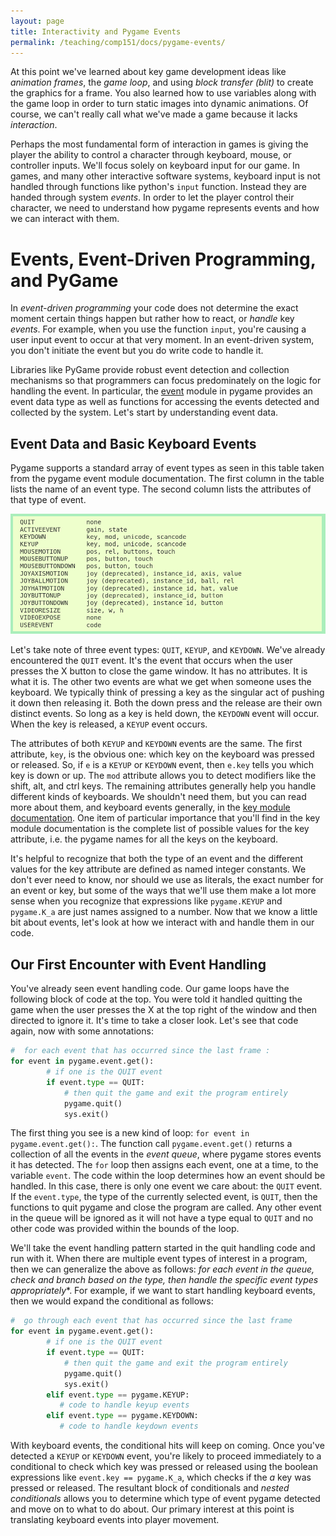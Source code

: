 ```yaml
---
layout: page
title: Interactivity and Pygame Events
permalink: /teaching/comp151/docs/pygame-events/
---
```



At this point we've learned about key game development ideas like *animation frames*, the *game loop*, and using *block transfer (blit)* to create the graphics for a frame. You also learned how to use variables along with the game loop in order to turn static images into dynamic animations.  Of course, we can't really call what we've made a game because it lacks *interaction*.

Perhaps the most fundamental form of interaction in games is giving the player the ability to control a character through keyboard, mouse, or controller inputs. We'll focus solely on keyboard input for our game.  In games, and many other interactive software systems, keyboard input is not handled through functions like python's `input` function. Instead they are handed through system *events*.  In order to let the player control their character, we need to understand how pygame represents events and how we can interact with them.


# Events, Event-Driven Programming, and PyGame

In *event-driven programming* your code does not determine the exact moment certain things happen but rather how to react, or *handle* key *events*.  For example, when you use the function `input`, you're causing a user input event to occur at that very moment. In an event-driven system, you don't initiate the event but you do write code to handle it.

Libraries like PyGame provide robust event detection and collection mechanisms so that programmers can focus predominately on the logic for handling the event.  In particular, the [event](https://www.pygame.org/docs/ref/event.html) module in pygame provides an event data type as well as functions for accessing the events detected and collected by the system. Let's start by understanding event data.

## Event Data and Basic Keyboard Events

Pygame supports a standard array of event types as seen in this table taken from the pygame event module documentation. The first column in the table lists the name of an event type. The second column lists the attributes of that type of event.

![](pygameevents.png)

Let's take note of three event types: `QUIT`, `KEYUP`, and `KEYDOWN`. We've already encountered the `QUIT` event. It's the event that occurs when the user presses the X button to close the game window. It has no attributes. It is what it is. The other two events are what we get when someone uses the keyboard. We typically think of pressing a key as the singular act of pushing it down then releasing it. Both the down press and the release are their own distinct events. So long as a key is held down, the `KEYDOWN` event will occur. When the key is released, a `KEYUP` event occurs.

The attributes of both `KEYUP` and `KEYDOWN` events are the same. The first attribute, `key`, is the obvious one: which key on the keyboard was pressed or released. So, if `e` is a `KEYUP` or `KEYDOWN` event, then `e.key` tells you which key is down or up. The `mod` attribute allows you to detect modifiers like the shift, alt, and ctrl keys. The remaining attributes generally help you handle different kinds of keyboards. We shouldn't need them, but you can read more about them, and keyboard events generally, in the [key module documentation](https://www.pygame.org/docs/ref/key.html). One item of particular importance that you'll find in the key module  documentation is the complete list of possible values for the key attribute, i.e. the pygame names for all the keys on the keyboard.

It's helpful to recognize that both the type of an event and the different values for the key attribute are defined as named integer constants. We don't ever need to know, nor should we use as literals, the exact number for an event or key, but some of the ways that we'll use them make a lot more sense when you recognize that  expressions like `pygame.KEYUP` and `pygame.K_a` are just names assigned to a number. Now that we know a little bit about events, let's look at how we interact with and handle them in our code.


## Our First Encounter with Event Handling

You've already seen event handling code. Our game loops have the following block of code at the top. You were told it handled quitting the game when the user presses the X at the top right of  the window and then directed to ignore it. It's time to take a closer look. Let's see that code again, now with some annotations:

```Python
#  for each event that has occurred since the last frame :
for event in pygame.event.get():
        # if one is the QUIT event
        if event.type == QUIT:
            # then quit the game and exit the program entirely
            pygame.quit()
            sys.exit()
```

The first thing you see is a new kind of loop: `for event in pygame.event.get():`. The function call `pygame.event.get()` returns a collection of all the events in the *event queue*, where pygame stores events it has detected.  The `for` loop then assigns each event, one at a time, to the variable `event`. The code within the loop determines how an event should be handled. In this case, there is only one event we care about: the `QUIT` event. If the `event.type`, the type of the currently selected event, is `QUIT`, then the functions to quit pygame and close the program are called. Any other event in the queue will be ignored as it will not have a type equal to `QUIT` and no other code was provided within the bounds of the loop.

We'll take the event handling pattern started in the quit handling code and run with it. When there are multiple event types of interest in a program, then we can generalize the above as follows: *for each event in the queue, check and branch based on the type, then handle the specific event types appropriately**. For example, if we want to start handling keyboard events, then we would expand the conditional as follows:
```Python
#  go through each event that has occurred since the last frame
for event in pygame.event.get():
        # if one is the QUIT event
        if event.type == QUIT:
            # then quit the game and exit the program entirely
            pygame.quit()
            sys.exit()
        elif event.type == pygame.KEYUP:
           # code to handle keyup events
        elif event.type == pygame.KEYDOWN:
           # code to handle keydown events
```

With keyboard events, the conditional hits will keep on coming. Once you've detected a `KEYUP` or `KEYDOWN` event, you're likely to proceed immediately to a conditional to check which key was pressed or released using the boolean expressions like `event.key == pygame.K_a`, which checks if the *a* key was pressed or released. The resultant block of conditionals and *nested conditionals* allows you to determine which type of event pygame detected and move on to what to do about.  Our primary interest at this point is translating keyboard events into player movement.
